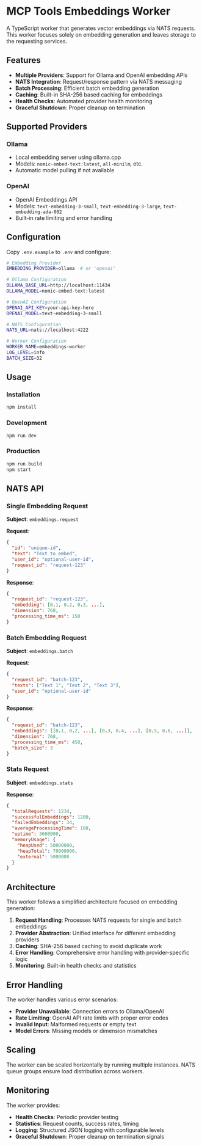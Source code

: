 # MCP Tools Embeddings Worker

A TypeScript worker that generates vector embeddings via NATS requests. This worker focuses solely on embedding generation and leaves storage to the requesting services.

## Features

- **Multiple Providers**: Support for Ollama and OpenAI embedding APIs
- **NATS Integration**: Request/response pattern via NATS messaging
- **Batch Processing**: Efficient batch embedding generation
- **Caching**: Built-in SHA-256 based caching for embeddings
- **Health Checks**: Automated provider health monitoring
- **Graceful Shutdown**: Proper cleanup on termination

## Supported Providers

### Ollama
- Local embedding server using ollama.cpp
- Models: `nomic-embed-text:latest`, `all-minilm`, etc.
- Automatic model pulling if not available

### OpenAI
- OpenAI Embeddings API
- Models: `text-embedding-3-small`, `text-embedding-3-large`, `text-embedding-ada-002`
- Built-in rate limiting and error handling

## Configuration

Copy `.env.example` to `.env` and configure:

```bash
# Embedding Provider
EMBEDDING_PROVIDER=ollama  # or 'openai'

# Ollama Configuration
OLLAMA_BASE_URL=http://localhost:11434
OLLAMA_MODEL=nomic-embed-text:latest

# OpenAI Configuration  
OPENAI_API_KEY=your-api-key-here
OPENAI_MODEL=text-embedding-3-small

# NATS Configuration
NATS_URL=nats://localhost:4222

# Worker Configuration
WORKER_NAME=embeddings-worker
LOG_LEVEL=info
BATCH_SIZE=32
```

## Usage

### Installation

```bash
npm install
```

### Development

```bash
npm run dev
```

### Production

```bash
npm run build
npm start
```

## NATS API

### Single Embedding Request

**Subject**: `embeddings.request`

**Request**:
```json
{
  "id": "unique-id",
  "text": "Text to embed",
  "user_id": "optional-user-id",
  "request_id": "request-123"
}
```

**Response**:
```json
{
  "request_id": "request-123",
  "embedding": [0.1, 0.2, 0.3, ...],
  "dimension": 768,
  "processing_time_ms": 150
}
```

### Batch Embedding Request

**Subject**: `embeddings.batch`

**Request**:
```json
{
  "request_id": "batch-123",
  "texts": ["Text 1", "Text 2", "Text 3"],
  "user_id": "optional-user-id"
}
```

**Response**:
```json
{
  "request_id": "batch-123",
  "embeddings": [[0.1, 0.2, ...], [0.3, 0.4, ...], [0.5, 0.6, ...]],
  "dimension": 768,
  "processing_time_ms": 450,
  "batch_size": 3
}
```

### Stats Request

**Subject**: `embeddings.stats`

**Response**:
```json
{
  "totalRequests": 1234,
  "successfulEmbeddings": 1200,
  "failedEmbeddings": 34,
  "averageProcessingTime": 180,
  "uptime": 3600000,
  "memoryUsage": {
    "heapUsed": 50000000,
    "heapTotal": 70000000,
    "external": 5000000
  }
}
```

## Architecture

This worker follows a simplified architecture focused on embedding generation:

1. **Request Handling**: Processes NATS requests for single and batch embeddings
2. **Provider Abstraction**: Unified interface for different embedding providers
3. **Caching**: SHA-256 based caching to avoid duplicate work
4. **Error Handling**: Comprehensive error handling with provider-specific logic
5. **Monitoring**: Built-in health checks and statistics

## Error Handling

The worker handles various error scenarios:

- **Provider Unavailable**: Connection errors to Ollama/OpenAI
- **Rate Limiting**: OpenAI API rate limits with proper error codes
- **Invalid Input**: Malformed requests or empty text
- **Model Errors**: Missing models or dimension mismatches

## Scaling

The worker can be scaled horizontally by running multiple instances. NATS queue groups ensure load distribution across workers.

## Monitoring

The worker provides:

- **Health Checks**: Periodic provider testing
- **Statistics**: Request counts, success rates, timing
- **Logging**: Structured JSON logging with configurable levels
- **Graceful Shutdown**: Proper cleanup on termination signals
